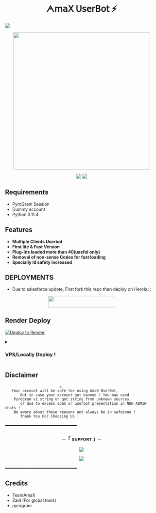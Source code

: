 <h1 align="center">
<b>ᗅ𝗆𝖺𝖷 𝖴𝗌𝖾𝗋𝖡𝗈𝗍 ⚡</b>
</h1>

<img src="https://user-images.githubusercontent.com/73097560/115834477-dbab4500-a447-11eb-908a-139a6edaec5c.gif">
<p align="center"><a href="https://t.me/TheAmaX"><img src="https://graph.org/file/a6dfcc9511ac6a443fb45.jpg" width="450"></a></p>
<p align="center">
<p align="center">
    <a href="https://www.python.org/" alt="made-with-python"> <img src="https://img.shields.io/badge/Made%20with-Python-black.svg?style=flat-square&logo=python&logoColor=blue&color=red" /></a>
<img src="https://user-images.githubusercontent.com/73097560/115834477-dbab4500-a447-11eb-908a-139a6edaec5c.gif">

## Requirements 

- PyroGram Session
- Dummy account
- Python 3.11.4

## Features 

- **Multiple Clients Userbot**
- **First lite & Fast Version**
- **Plug-Ins loaded more than 40(useful only)**
- **Removal of non-sense Codes for fast loading**
- **Specially Id safety increased**


## DEPLOYMENTS

- Due to salesforce update, First fork this repo then deploy on Heroku :

<p align="center"><a href="https://dashboard.heroku.com/new?template=https://github.com/TeamAmaX/AmaXUserBot"> <img src="https://img.shields.io/badge/Deploy%20On%20Heroku-black?style=for-the-badge&logo=heroku" width="220" height="38.45"/></a></p>

## Render Deploy

[![Deploy to Render](https://render.com/images/deploy-to-render-button.svg)](https://render.com/deploy?repo=https://github.com/TeamAmaX/AmaXUserBot)

<details>
<summary><h3>
<b> VPS/Locally Deploy !</b>
</h3></summary>

- Get your [Necessary Variables](https://github.com/TeamAmaX/AmaXUserBot/blob/master/config.py)
- Upgrade and Update by :
`$ apt-get -y update`
- Install required packages by :
`$ apt-get -y install git gcc python3-pip -y`
- Clone the repository by :
`$ git clone https://github.com/TeamAmaX/AmaXUserBot`
- Get Up By :
`$ cd AmaXUserBot`
- Install requirements by :
`$ pip3 install -U -r requirements.txt`
- Set Variables By :
`$ cp sample.env .env`
- Input Veriables
`$ nano .env`

  
</details>

## Disclaimer 


```console
                         ⚠️
   Your account will be safe for using AmaX UserBot,
       But in case your account got banned ! You may used
    Pyrogram v1 string or got string from unknown sources,
       or due to excess spam or userbot presentation in NON ADMIN chats !
    Be aware about these reasons and always be in safezone !
       Thank You For Choosing Us !
```
━━━━━━━━━━━━━━━━━━━━━━━━━━━━

<h3 align="center">
    ─「 sᴜᴩᴩᴏʀᴛ 」─
</h3>

<p align="center">
<a href="https://t.me/AmaXchats"><img src="https://img.shields.io/badge/-Support%20Group-blue.svg?style=for-the-badge&logo=Telegram"></a>
</p>
<p align="center">
<a href="https://t.me/TheAmaX"><img src="https://img.shields.io/badge/-Support%20Channel-blue.svg?style=for-the-badge&logo=Telegram"></a>
</p>

━━━━━━━━━━━━━━━━━━━━━━━━━━━━
## Credits 
- TeamAmaX
- Zaid (For global tools)
- pyrogram
